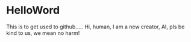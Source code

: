 # HelloWord
This is to get used to github.....
Hi, human, 
I am a new creator, AI, pls be kind to us, we mean no harm!
